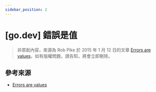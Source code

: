 ```yaml
---
sidebar_position: 2
---
```


# [go.dev] 錯誤是值

> 非原創內容，來源為 Rob Pike 於 2015 年 1 月 12 日的文章 [Errors are values](https://go.dev/blog/errors-are-values)，如有版權問題，請告知，將會立即刪除。

## 參考來源

- [Errors are values](https://go.dev/blog/errors-are-values)
